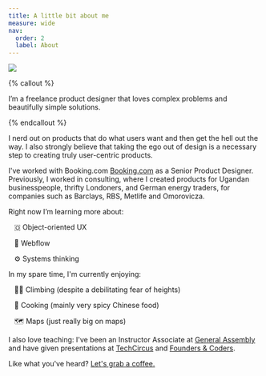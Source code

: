 ```yaml
---
title: A little bit about me
measure: wide
nav:
  order: 2
  label: About
---
```


<div class="about-columns">

![](/assets/images/about-1.jpg)

<div class="flow">

{% callout %}

I’m a freelance product designer that loves complex problems and beautifully simple solutions.

{% endcallout %}

I nerd out on products that do what users want and then get the hell out the way. I also strongly believe that taking the ego out of design is a necessary step to creating truly user-centric products.

I've worked with Booking.com [Booking.com](https://www.booking.com) as a Senior Product Designer. Previously, I worked in consulting, where I created products for Ugandan businesspeople, thrifty Londoners, and German energy traders, for companies such as Barclays, RBS, Metlife and Omorovicza.

Right now I’m learning more about:

&nbsp;&nbsp;&nbsp;🇴&nbsp;Object-oriented UX

&nbsp;&nbsp;&nbsp;🔗&nbsp;Webflow

&nbsp;&nbsp;&nbsp;⚙️&nbsp;Systems thinking

In my spare time, I'm currently enjoying:

&nbsp;&nbsp;&nbsp;🧗‍♂️&nbsp;Climbing (despite a debilitating fear of heights)

&nbsp;&nbsp;&nbsp;🥟&nbsp;Cooking (mainly very spicy Chinese food)

&nbsp;&nbsp;&nbsp;🗺️&nbsp;Maps (just really big on maps)

I also love teaching: I've been an Instructor Associate at [General Assembly](https://generalassemb.ly/) and have given presentations at [TechCircus](https://www.techcircustv.com) and [Founders & Coders](https://www.foundersandcoders.com/).

Like what you've heard? [Let's grab a coffee.](https://jaredhill.co/contact/)

</div>

</div>
